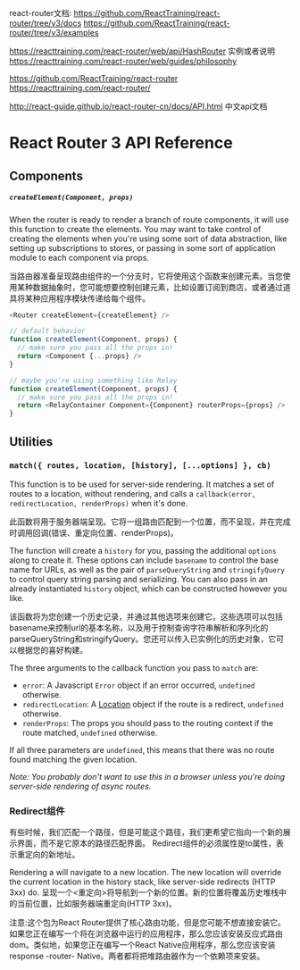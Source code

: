 react-router文档: https://github.com/ReactTraining/react-router/tree/v3/docs
https://github.com/ReactTraining/react-router/tree/v3/examples

https://reacttraining.com/react-router/web/api/HashRouter  实例或者说明
https://reacttraining.com/react-router/web/guides/philosophy

https://github.com/ReactTraining/react-router
https://reacttraining.com/react-router/

http://react-guide.github.io/react-router-cn/docs/API.html  中文api文档
# React Router 3 API Reference


## Components

##### `createElement(Component, props)`
When the router is ready to render a branch of route components, it will use this function to create the elements. You may want to take control of creating the elements when you're using some sort of data abstraction, like setting up subscriptions to stores, or passing in some sort of application module to each component via props.

当路由器准备呈现路由组件的一个分支时，它将使用这个函数来创建元素。当您使用某种数据抽象时，您可能想要控制创建元素，比如设置订阅到商店，或者通过道具将某种应用程序模块传递给每个组件。
```js
<Router createElement={createElement} />

// default behavior
function createElement(Component, props) {
  // make sure you pass all the props in!
  return <Component {...props} />
}

// maybe you're using something like Relay
function createElement(Component, props) {
  // make sure you pass all the props in!
  return <RelayContainer Component={Component} routerProps={props} />
}
```


## Utilities

### `match({ routes, location, [history], [...options] }, cb)`

This function is to be used for server-side rendering. It matches a set of routes to a location, without rendering, and calls a `callback(error, redirectLocation, renderProps)` when it's done.

此函数将用于服务器端呈现。它将一组路由匹配到一个位置，而不呈现，并在完成时调用回调(错误、重定向位置、renderProps)。

The function will create a `history` for you, passing the additional `options` along to create it. These options can include `basename` to control the base name for URLs, as well as the pair of `parseQueryString` and `stringifyQuery` to control query string parsing and serializing. You can also pass in an already instantiated `history` object, which can be constructed however you like.

该函数将为您创建一个历史记录，并通过其他选项来创建它。这些选项可以包括basename来控制url的基本名称，以及用于控制查询字符串解析和序列化的parseQueryString和stringifyQuery。您还可以传入已实例化的历史对象，它可以根据您的喜好构建。

The three arguments to the callback function you pass to `match` are:
- `error`: A Javascript `Error` object if an error occurred, `undefined` otherwise.
- `redirectLocation`: A [Location](/docs/Glossary.md#location) object if the route is a redirect, `undefined` otherwise.
- `renderProps`: The props you should pass to the routing context if the route matched, `undefined` otherwise.

If all three parameters are `undefined`, this means that there was no route found matching the given location.

*Note: You probably don't want to use this in a browser unless you're doing server-side rendering of async routes.*
###  Redirect组件 

有些时候，我们匹配一个路径，但是可能这个路径，我们更希望它指向一个新的展示界面，而不是它原本的路径匹配界面。
Redirect组件的必须属性是to属性，表示重定向的新地址。

Rendering a <Redirect> will navigate to a new location. The new location will override the current location in the history stack, like server-side redirects (HTTP 3xx) do.
呈现一个<重定向>将导航到一个新的位置。新的位置将覆盖历史堆栈中的当前位置，比如服务器端重定向(HTTP 3xx)。


注意:这个包为React Router提供了核心路由功能，但是您可能不想直接安装它。如果您正在编写一个将在浏览器中运行的应用程序，那么您应该安装反应式路由dom。类似地，如果您正在编写一个React Native应用程序，那么您应该安装response -router- Native。两者都将把堆路由器作为一个依赖项来安装。